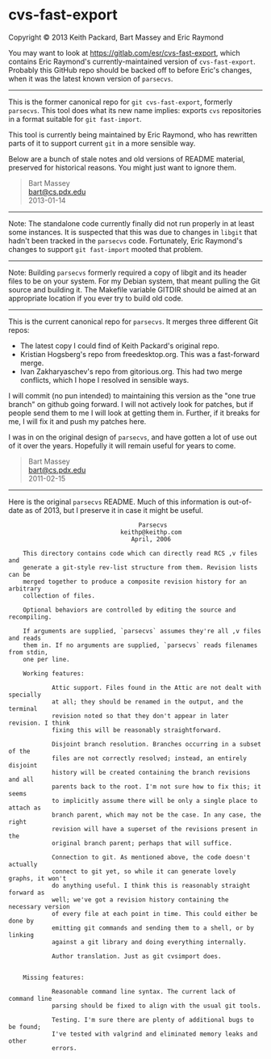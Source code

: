 # cvs-fast-export
Copyright © 2013 Keith Packard, Bart Massey and Eric Raymond

You may want to look at <https://gitlab.com/esr/cvs-fast-export>,
which contains Eric Raymond's currently-maintained version of
`cvs-fast-export`. Probably this GitHub repo should be backed off
to before Eric's changes, when it was the latest known version
of `parsecvs`.

-----

This is the former canonical repo for `git
cvs-fast-export`, formerly `parsecvs`. This tool does what
its new name implies: exports `cvs` repositories in a format
suitable for `git fast-import`.

This tool is currently being maintained by Eric Raymond, who
has rewritten parts of it to support current `git` in a more
sensible way.

Below are a bunch of stale notes and old versions of README
material, preserved for historical reasons. You might just
want to ignore them.

> Bart Massey  
> bart@cs.pdx.edu  
> 2013-01-14

-----

Note: The standalone code currently finally did not run
properly in at least some instances. It is suspected that
this was due to changes in `libgit` that hadn't been tracked
in the `parsecvs` code. Fortunately, Eric Raymond's changes to
support `git fast-import` mooted that problem.

-----

Note: Building `parsecvs` formerly required a copy of libgit
and its header files to be on your system. For my Debian
system, that meant pulling the Git source and building
it. The Makefile variable GITDIR should be aimed at an
appropriate location if you ever try to build old code.

-----

This is the current canonical repo for `parsecvs`. It merges
three different Git repos:

  * The latest copy I could find of Keith Packard's original repo.
  * Kristian Hogsberg's repo from freedesktop.org. This was
    a fast-forward merge.
  * Ivan Zakharyaschev's repo from gitorious.org. This had two
    merge conflicts, which I hope I resolved in sensible ways.

I will commit (no pun intended) to maintaining this version
as the "one true branch" on github going forward. I will not
actively look for patches, but if people send them to me I
will look at getting them in. Further, if it breaks for me,
I will fix it and push my patches here.

I was in on the original design of `parsecvs`, and have gotten
a lot of use out of it over the years. Hopefully it will
remain useful for years to come.

>Bart Massey  
>bart@cs.pdx.edu   
>2011-02-15

-----

Here is the original `parsecvs` README. Much of this
information is out-of-date as of 2013, but I preserve it in
case it might be useful.

                                        Parsecvs
                                   keithp@keithp.com
                                      April, 2006

        This directory contains code which can directly read RCS ,v files and
        generate a git-style rev-list structure from them. Revision lists can be
        merged together to produce a composite revision history for an arbitrary
        collection of files.

        Optional behaviors are controlled by editing the source and recompiling.

        If arguments are supplied, `parsecvs` assumes they're all ,v files and reads
        them in. If no arguments are supplied, `parsecvs` reads filenames from stdin,
        one per line.

        Working features:

                Attic support. Files found in the Attic are not dealt with specially
                at all; they should be renamed in the output, and the terminal
                revision noted so that they don't appear in later revision. I think
                fixing this will be reasonably straightforward.

                Disjoint branch resolution. Branches occurring in a subset of the
                files are not correctly resolved; instead, an entirely disjoint
                history will be created containing the branch revisions and all
                parents back to the root. I'm not sure how to fix this; it seems
                to implicitly assume there will be only a single place to attach as
                branch parent, which may not be the case. In any case, the right
                revision will have a superset of the revisions present in the
                original branch parent; perhaps that will suffice.

                Connection to git. As mentioned above, the code doesn't actually
                connect to git yet, so while it can generate lovely graphs, it won't
                do anything useful. I think this is reasonably straight forward as
                well; we've got a revision history containing the necessary version
                of every file at each point in time. This could either be done by
                emitting git commands and sending them to a shell, or by linking
                against a git library and doing everything internally.

                Author translation. Just as git cvsimport does.


        Missing features:

                Reasonable command line syntax. The current lack of command line
                parsing should be fixed to align with the usual git tools.

                Testing. I'm sure there are plenty of additional bugs to be found;
                I've tested with valgrind and eliminated memory leaks and other
                errors.


